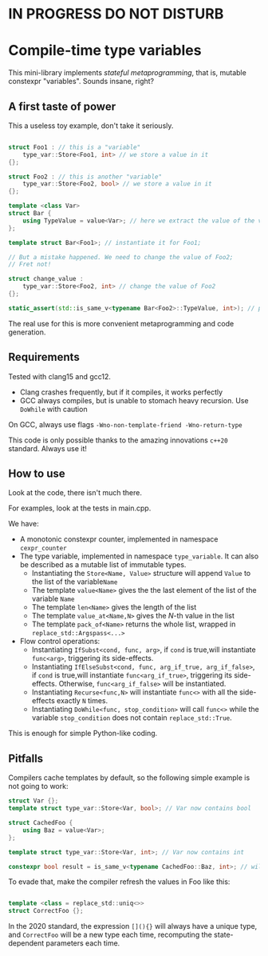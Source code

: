 # IN PROGRESS DO NOT DISTURB
# Compile-time type variables

This mini-library implements *stateful metaprogramming*, that is, mutable constexpr "variables". Sounds insane, right?

## A first taste of power
This a useless toy example, don't take it seriously.

```cpp

struct Foo1 : // this is a "variable"
    type_var::Store<Foo1, int> // we store a value in it
{};

struct Foo2 : // this is another "variable"
    type_var::Store<Foo2, bool> // we store a value in it
{};

template <class Var>
struct Bar {
    using TypeValue = value<Var>; // here we extract the value of the variable Var
};

template struct Bar<Foo1>; // instantiate it for Foo1;

// But a mistake happened. We need to change the value of Foo2;
// Fret not!

struct change_value : 
    type_var::Store<Foo2, int> // change the value of Foo2
{};

static_assert(std::is_same_v<typename Bar<Foo2>::TypeValue, int>); // passes
```
The real use for this is more convenient metaprogramming and code generation.
## Requirements
Tested with clang15 and gcc12.
- Clang crashes frequently, but if it compiles, it works perfectly
- GCC always compiles, but is unable to stomach heavy recursion. Use ```DoWhile``` with caution

On GCC, always use flags ```-Wno-non-template-friend -Wno-return-type```

This code is only possible thanks to the amazing innovations ```c++20``` standard. Always use it!

## How to use

Look at the code, there isn't much there.

For examples, look at the tests in main.cpp.

We have:
- A monotonic constexpr counter, implemented in namespace ```cexpr_counter```
- The type variable, implemented in namespace ```type_variable```. It can also be described as a mutable list of immutable types.
    -  Instantiating the ```Store<Name, Value>``` structure will append ```Value``` to the list of the variable```Name```
    -  The template ```value<Name>```  gives the the last element of the list of the variable ```Name```
    -  The template ```len<Name>``` gives the length of the list
    -  The template  ```value_at<Name,N>``` gives the *N*-th value in the list  
    -  The template ```pack_of<Name>``` returns the whole list, wrapped in ```replace_std::Argspass<...>```
- Flow control operations:
    - Instantiating ```IfSubst<cond, func, arg>```, if ```cond``` is true,will instantiate ```func<arg>```, triggering its side-effects.
    - Instantiating ```IfElseSubst<cond, func, arg_if_true, arg_if_false>```, if ```cond``` is true,will instantiate ```func<arg_if_true>```, triggering its side-effects. Otherwise, ```func<arg_if_false>``` will be instantiated.
    - Instantiating ```Recurse<func,N>``` will instantiate ```func<>``` with all the side-effects exactly ```N``` times.
    - Instantiating ```DoWhile<func, stop_condition>``` will call ```func<>``` while the variable ```stop_condition``` does not contain ```replace_std::True```.

This is enough for simple Python-like coding.

## Pitfalls

Compilers cache templates by default, so the following simple example is not going to work:
```cpp
struct Var {};
template struct type_var::Store<Var, bool>; // Var now contains bool

struct CachedFoo {
    using Baz = value<Var>;
};

template struct type_var::Store<Var, int>; // Var now contains int

constexpr bool result = is_same_v<typename CachedFoo::Baz, int>; // will be false
```
To evade that, make the compiler refresh the values in Foo like this:
```cpp

template <class = replace_std::uniq<>>
struct CorrectFoo {};
```
In the 2020 standard, the expression ```[](){}``` will always have a unique type, and ```CorrectFoo``` will be a new type each time, recomputing the state-dependent parameters each time.